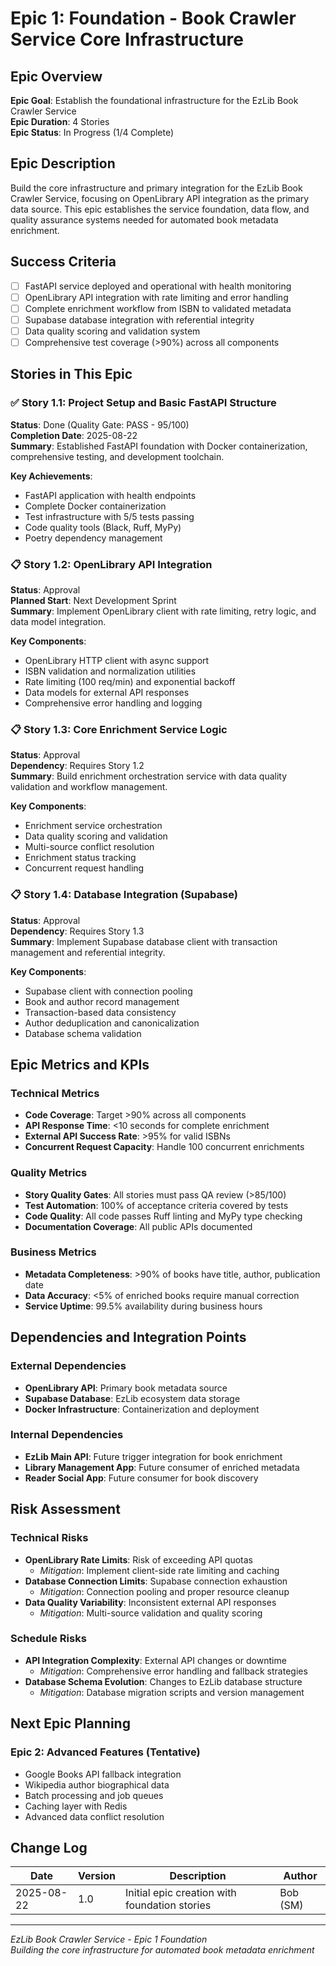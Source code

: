 # Epic 1: Foundation - Book Crawler Service Core Infrastructure

## Epic Overview
**Epic Goal**: Establish the foundational infrastructure for the EzLib Book Crawler Service  
**Epic Duration**: 4 Stories  
**Epic Status**: In Progress (1/4 Complete)

## Epic Description
Build the core infrastructure and primary integration for the EzLib Book Crawler Service, focusing on OpenLibrary API integration as the primary data source. This epic establishes the service foundation, data flow, and quality assurance systems needed for automated book metadata enrichment.

## Success Criteria
- [ ] FastAPI service deployed and operational with health monitoring
- [ ] OpenLibrary API integration with rate limiting and error handling
- [ ] Complete enrichment workflow from ISBN to validated metadata
- [ ] Supabase database integration with referential integrity
- [ ] Data quality scoring and validation system
- [ ] Comprehensive test coverage (>90%) across all components

## Stories in This Epic

### ✅ Story 1.1: Project Setup and Basic FastAPI Structure
**Status**: Done (Quality Gate: PASS - 95/100)  
**Completion Date**: 2025-08-22  
**Summary**: Established FastAPI foundation with Docker containerization, comprehensive testing, and development toolchain.

**Key Achievements**:
- FastAPI application with health endpoints
- Complete Docker containerization
- Test infrastructure with 5/5 tests passing
- Code quality tools (Black, Ruff, MyPy)
- Poetry dependency management

### 📋 Story 1.2: OpenLibrary API Integration
**Status**: Approval  
**Planned Start**: Next Development Sprint  
**Summary**: Implement OpenLibrary client with rate limiting, retry logic, and data model integration.

**Key Components**:
- OpenLibrary HTTP client with async support
- ISBN validation and normalization utilities
- Rate limiting (100 req/min) and exponential backoff
- Data models for external API responses
- Comprehensive error handling and logging

### 📋 Story 1.3: Core Enrichment Service Logic
**Status**: Approval  
**Dependency**: Requires Story 1.2  
**Summary**: Build enrichment orchestration service with data quality validation and workflow management.

**Key Components**:
- Enrichment service orchestration
- Data quality scoring and validation
- Multi-source conflict resolution
- Enrichment status tracking
- Concurrent request handling

### 📋 Story 1.4: Database Integration (Supabase)
**Status**: Approval  
**Dependency**: Requires Story 1.3  
**Summary**: Implement Supabase database client with transaction management and referential integrity.

**Key Components**:
- Supabase client with connection pooling
- Book and author record management
- Transaction-based data consistency
- Author deduplication and canonicalization
- Database schema validation

## Epic Metrics and KPIs

### Technical Metrics
- **Code Coverage**: Target >90% across all components
- **API Response Time**: <10 seconds for complete enrichment
- **External API Success Rate**: >95% for valid ISBNs
- **Concurrent Request Capacity**: Handle 100 concurrent enrichments

### Quality Metrics
- **Story Quality Gates**: All stories must pass QA review (>85/100)
- **Test Automation**: 100% of acceptance criteria covered by tests
- **Code Quality**: All code passes Ruff linting and MyPy type checking
- **Documentation Coverage**: All public APIs documented

### Business Metrics
- **Metadata Completeness**: >90% of books have title, author, publication date
- **Data Accuracy**: <5% of enriched books require manual correction
- **Service Uptime**: 99.5% availability during business hours

## Dependencies and Integration Points

### External Dependencies
- **OpenLibrary API**: Primary book metadata source
- **Supabase Database**: EzLib ecosystem data storage
- **Docker Infrastructure**: Containerization and deployment

### Internal Dependencies
- **EzLib Main API**: Future trigger integration for book enrichment
- **Library Management App**: Future consumer of enriched metadata
- **Reader Social App**: Future consumer for book discovery

## Risk Assessment

### Technical Risks
- **OpenLibrary Rate Limits**: Risk of exceeding API quotas
  - *Mitigation*: Implement client-side rate limiting and caching
- **Database Connection Limits**: Supabase connection exhaustion
  - *Mitigation*: Connection pooling and proper resource cleanup
- **Data Quality Variability**: Inconsistent external API responses
  - *Mitigation*: Multi-source validation and quality scoring

### Schedule Risks
- **API Integration Complexity**: External API changes or downtime
  - *Mitigation*: Comprehensive error handling and fallback strategies
- **Database Schema Evolution**: Changes to EzLib database structure
  - *Mitigation*: Database migration scripts and version management

## Next Epic Planning

### Epic 2: Advanced Features (Tentative)
- Google Books API fallback integration
- Wikipedia author biographical data
- Batch processing and job queues
- Caching layer with Redis
- Advanced data conflict resolution

## Change Log
| Date | Version | Description | Author |
|------|---------|-------------|---------|
| 2025-08-22 | 1.0 | Initial epic creation with foundation stories | Bob (SM) |

---

*EzLib Book Crawler Service - Epic 1 Foundation*  
*Building the core infrastructure for automated book metadata enrichment*